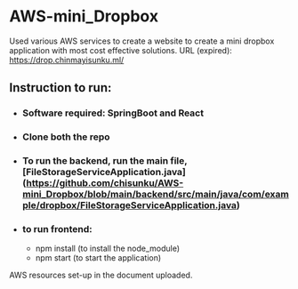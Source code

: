 # AWS-mini_Dropbox
Used various AWS services to create a website to create a mini dropbox application with most cost effective solutions. 
URL (expired): https://drop.chinmayisunku.ml/

## Instruction to run:
  - ### Software required: SpringBoot and React
  - ### Clone both the repo 
  - ### To run the backend, run the main file, [FileStorageServiceApplication.java] (https://github.com/chisunku/AWS-mini_Dropbox/blob/main/backend/src/main/java/com/example/dropbox/FileStorageServiceApplication.java)
  - ### to run frontend:
    - npm install (to install the node_module)
    - npm start (to start the application)

AWS resources set-up in the document uploaded. 
